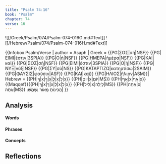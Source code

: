 ```yaml
---
title: "Psalm 74:16"
book: "Psalm"
chapter: 74
verse: 16
---
```

![[/Greek/Psalm/074/Psalm-074-016G.md#Text]]
![[/Hebrew/Psalm/074/Psalm-074-016H.md#Text]]

{{Infobox Psalm/Verse |
  author = Asaph |
  Greek = {{PG|ΣΟΣ|σή|NSF}} {{PG|ΕΙΜΙ|ἐστιν|3SPIA}} {{PG|Ο|ἡ|NSF}} {{PG|ΗΜΕΡΑ|ἡμέρα|NSF}} {{PG|ΚΑΙ|καὶ}} {{PG|ΣΟΣ|σή|NSF}} {{PG|ΕΙΜΙ|ἐστιν|3SPIA}} {{PG|Ο|ἡ|NSF}} {{PG|ΝΥΞ|νύξ|NSF}} {{PG|ΣΥ|σὺ|NS}} {{PG|ΚΑΤΑΡΤΙΖΩ|κατηρτίσω|2SAIM}} {{PG|ΦΑΥΣΙΣ|φαῦσιν|ASF}} {{PG|ΚΑΙ|καὶ}} {{PG|ΗΛΙΟΣ|ἥλιον|ASM}}|
  Hebrew = {{PH|ךָ|x|ךָ|x|לְ|x|לְ|x}} {{PH|יום|x|יוֹם|MS}} {{PH|אַף|x|אַף|x}}{{Maqqef}}{{PH|ךָ|x|ךָ|x|לְ|x|לְ|x}} {{PH|ליל|x|לָיְלָה|MS}} {{PH|אַתָּה|x|אַתָּה|MS}}
הֲכִינוֹתָ
מָאוֹר
וָשָׁמֶשׁ
׃|
}}

## Analysis

#### Words

#### Phrases

#### Concepts

## Reflections
